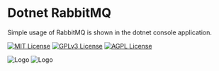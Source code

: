 
# Dotnet RabbitMQ

Simple usage of RabbitMQ is shown in the dotnet console application.


[![MIT License](https://img.shields.io/badge/License-MIT-green.svg)](https://choosealicense.com/licenses/mit/)
[![GPLv3 License](https://img.shields.io/badge/License-GPL%20v3-yellow.svg)](https://opensource.org/licenses/)
[![AGPL License](https://img.shields.io/badge/license-AGPL-blue.svg)](http://www.gnu.org/licenses/agpl-3.0)

  
![Logo](https://www.linkpicture.com/q/s1_9.png)
![Logo](https://www.linkpicture.com/q/s2_9.png)


